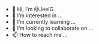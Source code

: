 - 👋 Hi, I’m @JeelG
- 👀 I’m interested in ...
- 🌱 I’m currently learning ...
- 💞️ I’m looking to collaborate on ...
- 📫 How to reach me ...

<!---
JeelG/JeelG is a ✨ special ✨ repository because its `README.md` (this file) appears on your GitHub profile.
You can click the Preview link to take a look at your changes.
--->
